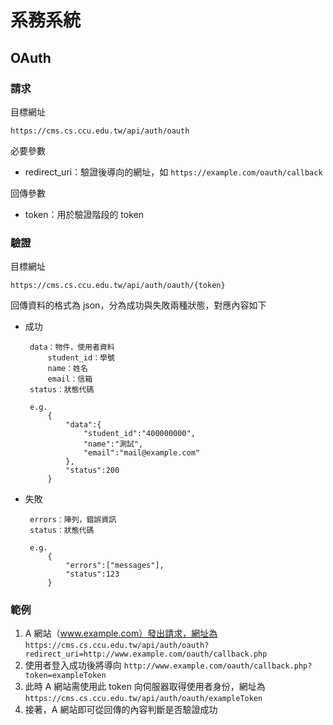 # 系務系統

## OAuth

### 請求

目標網址

    https://cms.cs.ccu.edu.tw/api/auth/oauth

必要參數

 - redirect_uri：驗證後導向的網址，如 `https://example.com/oauth/callback`

回傳參數

 - token：用於驗證階段的 token


### 驗證

目標網址

	https://cms.cs.ccu.edu.tw/api/auth/oauth/{token}

回傳資料的格式為 json，分為成功與失敗兩種狀態，對應內容如下

 - 成功

		data：物件，使用者資料
			student_id：學號
			name：姓名
			email：信箱
		status：狀態代碼
		
		e.g. 
			{
				"data":{
					"student_id":"400000000",
					"name":"測試",
					"email":"mail@example.com"
				},
				"status":200
			}


 - 失敗

		errors：陣列，錯誤資訊
		status：狀態代碼
		
		e.g. 
			{
				"errors":["messages"],
				"status":123
			}

### 範例

 1. A 網站（www.example.com）發出請求，網址為  `https://cms.cs.ccu.edu.tw/api/auth/oauth?redirect_uri=http://www.example.com/oauth/callback.php`
 2. 使用者登入成功後將導向 `http://www.example.com/oauth/callback.php?token=exampleToken`
 3. 此時 A 網站需使用此 token 向伺服器取得使用者身份，網址為 `https://cms.cs.ccu.edu.tw/api/auth/oauth/exampleToken`
 4. 接著，A 網站即可從回傳的內容判斷是否驗證成功
